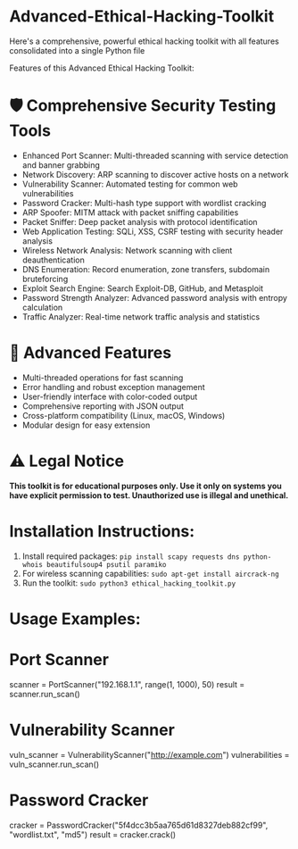 # Advanced-Ethical-Hacking-Toolkit
Here's a comprehensive, powerful ethical hacking toolkit with all features consolidated into a single Python file

Features of this Advanced Ethical Hacking Toolkit:
# 🛡️ Comprehensive Security Testing Tools
 - Enhanced Port Scanner: Multi-threaded scanning with service detection and banner grabbing
 - Network Discovery: ARP scanning to discover active hosts on a network
 - Vulnerability Scanner: Automated testing for common web vulnerabilities
 - Password Cracker: Multi-hash type support with wordlist cracking
 - ARP Spoofer: MITM attack with packet sniffing capabilities
 - Packet Sniffer: Deep packet analysis with protocol identification
 - Web Application Testing: SQLi, XSS, CSRF testing with security header analysis
 - Wireless Network Analysis: Network scanning with client deauthentication
 - DNS Enumeration: Record enumeration, zone transfers, subdomain bruteforcing
 - Exploit Search Engine: Search Exploit-DB, GitHub, and Metasploit
 - Password Strength Analyzer: Advanced password analysis with entropy calculation
 - Traffic Analyzer: Real-time network traffic analysis and statistics
# 🔧 Advanced Features
 - Multi-threaded operations for fast scanning
 - Error handling and robust exception management
 - User-friendly interface with color-coded output
 - Comprehensive reporting with JSON output
 - Cross-platform compatibility (Linux, macOS, Windows)
 - Modular design for easy extension
# ⚠️ Legal Notice
**This toolkit is for educational purposes only. Use it only on systems you have explicit permission to test. Unauthorized use is illegal and unethical.**
# Installation Instructions:
1. Install required packages:
   ``pip install scapy requests dns python-whois beautifulsoup4 psutil paramiko``
2. For wireless scanning capabilities: ``sudo apt-get install aircrack-ng``
3. Run the toolkit: ``sudo python3 ethical_hacking_toolkit.py``
# Usage Examples:
# Port Scanner
scanner = PortScanner("192.168.1.1", range(1, 1000), 50)
result = scanner.run_scan()

# Vulnerability Scanner
vuln_scanner = VulnerabilityScanner("http://example.com")
vulnerabilities = vuln_scanner.run_scan()

# Password Cracker
cracker = PasswordCracker("5f4dcc3b5aa765d61d8327deb882cf99", "wordlist.txt", "md5")
result = cracker.crack() 
